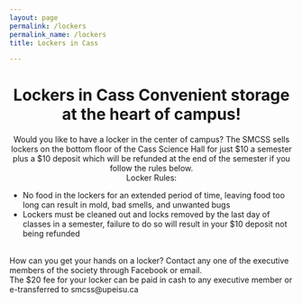 ```yaml
---
layout: page
permalink: /lockers
permalink_name: /lockers
title: Lockers in Cass

---  
```

<h1 align="center">Lockers in Cass
Convenient storage at the heart of campus!</h1>

<p align="center">Would you like to have a locker in the center of campus? The SMCSS sells lockers on the bottom floor of the Cass Science Hall for just $10 a semester plus a $10 deposit which will be refunded at the end of the semester if you follow the rules below.<br>
Locker Rules:<br>
<UL>
<LI>No food in the lockers for an extended period of time, leaving food too long can result in mold, bad smells, and unwanted bugs<br>
<LI>Lockers must be cleaned out and locks removed by the last day of classes in a semester, failure to do so will result in your $10 deposit not being refunded</UL><br>
How can you get your hands on a locker? Contact any one of the executive members of the society through Facebook or email.<br>
The $20 fee for your locker can be paid in cash to any executive member or e-transferred to smcss@upeisu.ca</p>
